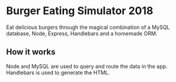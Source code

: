 # Burger Eating Simulator 2018
Eat delicious burgers through the magical combination of a MySQL database, Node, Express, Handlebars and a homemade ORM.

## How it works
Node and MySQL are used to query and route the data in the app.
Handlebars is used to generate the HTML.